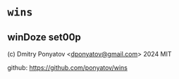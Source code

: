 # `wins`
## winDoze set00p

(c) Dmitry Ponyatov <<dponyatov@gmail.com>> 2024 MIT

github: https://github.com/ponyatov/wins

